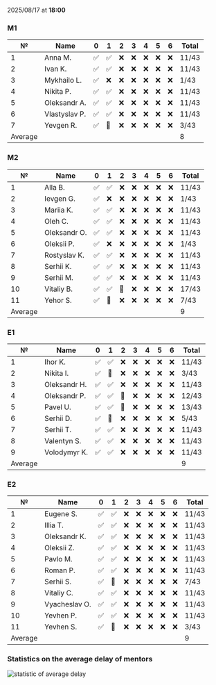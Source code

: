 2025/08/17 at **18:00**
### M1
|№|Name|0|1|2|3|4|5|6|Total|
|-----|-----|-----|-----|-----|-----|-----|-----|-----|-----|
|1|Anna M.|✅|✅|❌|❌|❌|❌|❌|11/43|
|2|Ivan K.|✅|✅|❌|❌|❌|❌|❌|11/43|
|3|Mykhailo L.|✅|❌|❌|❌|❌|❌|❌|1/43|
|4|Nikita P.|✅|✅|❌|❌|❌|❌|❌|11/43|
|5|Oleksandr A.|✅|✅|❌|❌|❌|❌|❌|11/43|
|6|Vlastyslav P.|✅|✅|❌|❌|❌|❌|❌|11/43|
|7|Yevgen R.|✅|🔄|❌|❌|❌|❌|❌|3/43|
|Average|||||||||8|
### M2
|№|Name|0|1|2|3|4|5|6|Total|
|-----|-----|-----|-----|-----|-----|-----|-----|-----|-----|
|1|Alla B.|✅|✅|❌|❌|❌|❌|❌|11/43|
|2|Ievgen G.|✅|❌|❌|❌|❌|❌|❌|1/43|
|3|Mariia K.|✅|✅|❌|❌|❌|❌|❌|11/43|
|4|Oleh C.|✅|✅|❌|❌|❌|❌|❌|11/43|
|5|Oleksandr O.|✅|✅|❌|❌|❌|❌|❌|11/43|
|6|Oleksii P.|✅|❌|❌|❌|❌|❌|❌|1/43|
|7|Rostyslav K.|✅|✅|❌|❌|❌|❌|❌|11/43|
|8|Serhii K.|✅|✅|❌|❌|❌|❌|❌|11/43|
|9|Serhii M.|✅|✅|❌|❌|❌|❌|❌|11/43|
|10|Vitaliy B.|✅|✅|🔄|❌|❌|❌|❌|17/43|
|11|Yehor S.|✅|🔄|❌|❌|❌|❌|❌|7/43|
|Average|||||||||9|
### E1
|№|Name|0|1|2|3|4|5|6|Total|
|-----|-----|-----|-----|-----|-----|-----|-----|-----|-----|
|1|Ihor K.|✅|✅|❌|❌|❌|❌|❌|11/43|
|2|Nikita I.|✅|🔄|❌|❌|❌|❌|❌|3/43|
|3|Oleksandr H.|✅|✅|❌|❌|❌|❌|❌|11/43|
|4|Oleksandr P.|✅|✅|🔄|❌|❌|❌|❌|12/43|
|5|Pavel U.|✅|✅|🔄|❌|❌|❌|❌|13/43|
|6|Serhii D.|✅|🔄|❌|❌|❌|❌|❌|5/43|
|7|Serhii T.|✅|✅|❌|❌|❌|❌|❌|11/43|
|8|Valentyn S.|✅|✅|❌|❌|❌|❌|❌|11/43|
|9|Volodymyr K.|✅|✅|❌|❌|❌|❌|❌|11/43|
|Average|||||||||9|
### E2
|№|Name|0|1|2|3|4|5|6|Total|
|-----|-----|-----|-----|-----|-----|-----|-----|-----|-----|
|1|Eugene S.|✅|✅|❌|❌|❌|❌|❌|11/43|
|2|Illia T.|✅|✅|❌|❌|❌|❌|❌|11/43|
|3|Oleksandr K.|✅|✅|❌|❌|❌|❌|❌|11/43|
|4|Oleksii Z.|✅|✅|❌|❌|❌|❌|❌|11/43|
|5|Pavlo M.|✅|✅|❌|❌|❌|❌|❌|11/43|
|6|Roman P.|✅|✅|❌|❌|❌|❌|❌|11/43|
|7|Serhii S.|✅|🔄|❌|❌|❌|❌|❌|7/43|
|8|Vitaliy C.|✅|✅|❌|❌|❌|❌|❌|11/43|
|9|Vyacheslav O.|✅|✅|❌|❌|❌|❌|❌|11/43|
|10|Yevhen P.|✅|✅|❌|❌|❌|❌|❌|11/43|
|11|Yevhen S.|✅|🔄|❌|❌|❌|❌|❌|3/43|
|Average|||||||||9|

### Statistics on the average delay of mentors
![statistic of average delay](https://docs.google.com/spreadsheets/d/e/2PACX-1vTRGxaJWiz7gJtvcjwtHPyyd5ju-BPGGEvp5XTIwGS92XWrY8xHYajrexYFqIVDSJIX7LGb8XaB6X3S/pubchart?oid=1439917493&format=image)
